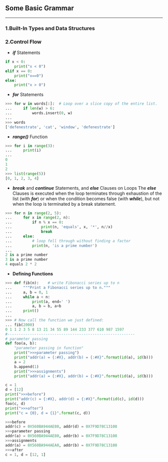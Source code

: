 ## Some Basic Grammar
---
### 1.Built-In Types and Data Structures

### 2.Control Flow
+ ***if*** Statements
```python
if x < 0:
    print("x < 0")
elif x == 0:
    print("x==0")
else:
    print("x > 0")
```
+ ***for*** Statements
```python
>>> for w in words[:]:  # Loop over a slice copy of the entire list.
...     if len(w) > 6:
...         words.insert(0, w)
...
>>> words
['defenestrate', 'cat', 'window', 'defenestrate']
```
+ ***range()*** Function
```python
>>> for i in range(3):
...     print(i)
...
0
1
2
>>> list(range(5))
[0, 1, 2, 3, 4]
```

+ ***break*** and ***continue*** Statements, and ***else*** Clauses on Loops
 The ***else*** Clauses is executed when the loop terminates through exhaustion of the list (with ***for***) or when the condition becomes false (with ***while***), but not when the loop is terminated by a break statement.

```python
>>> for n in range(2, 5):
...     for x in range(2, n):
...         if n % x == 0:
...             print(n, 'equals', x, '*', n//x)
...             break
...     else:
...         # loop fell through without finding a factor
...         print(n, 'is a prime number')
...
2 is a prime number
3 is a prime number
4 equals 2 * 2
```
+ **Defining Functions**

```python
>>> def fib(n):    # write Fibonacci series up to n
...     """Print a Fibonacci series up to n."""
...     a, b = 0, 1
...     while a < n:
...         print(a, end=' ')
...         a, b = b, a+b
...     print()
...
>>> # Now call the function we just defined:
... fib(2000)
0 1 1 2 3 5 8 13 21 34 55 89 144 233 377 610 987 1597
#---------------------------------------------------------
# parameter passing
def foo(a, b):
    "parameter passing in function"
    print(">>>parameter passing")
    print("addr(a) = {:#X}, addr(b) = {:#X}".format(id(a), id(b)))
    a = 2
    b.append(1)
    print(">>>assignments")
    print("addr(a) = {:#X}, addr(b) = {:#X}".format(id(a), id(b)))

c = 1
d = [12]
print(">>>before")
print("addr(c) = {:#X}, addr(d) = {:#X}".format(id(c), id(d)))
foo(c, d)
print(">>>after")
print("c = {0}, d = {1}".format(c, d))

>>>before
addr(c) = 0X560BA944AE80, addr(d) = 0X7F9D78C13108
>>>parameter passing
addr(a) = 0X560BA944AE80, addr(b) = 0X7F9D78C13108
>>>assignments
addr(a) = 0X560BA944AEA0, addr(b) = 0X7F9D78C13108
>>>after
c = 1, d = [12, 1]
```
